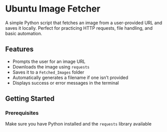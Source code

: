 #  Ubuntu Image Fetcher

A simple Python script that fetches an image from a user-provided URL and saves it locally. Perfect for practicing HTTP requests, file handling, and basic automation.

##  Features

- Prompts the user for an image URL
- Downloads the image using `requests`
- Saves it to a `Fetched_Images` folder
- Automatically generates a filename if one isn’t provided
- Displays success or error messages in the terminal

##  Getting Started

### Prerequisites

Make sure you have Python installed and the `requests` library available

